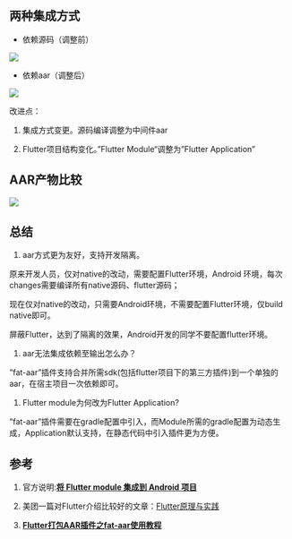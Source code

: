 

## 两种集成方式

- 依赖源码（调整前）

![](https://github.com/daBisNewBee/Notes/tree/master/pic/qunfeng_old.png)



- 依赖aar（调整后）

![](https://github.com/daBisNewBee/Notes/tree/master/pic/qunfeng_new.png)



改进点：

1. 集成方式变更。源码编译调整为中间件aar

1. Flutter项目结构变化。”Flutter Module“调整为”Flutter Application”



## AAR产物比较

![](https://github.com/daBisNewBee/Notes/tree/master/pic/qunfeng_aar.png)

## 

## 总结

1. aar方式更为友好，支持开发隔离。

原来开发人员，仅对native的改动，需要配置Flutter环境，Android 环境，每次changes需要编译所有native源码、flutter源码；

现在仅对native的改动，只需要Android环境，不需要配置Flutter环境，仅build native即可。

屏蔽Flutter，达到了隔离的效果，Android开发的同学不要配置flutter环境。



1. aar无法集成依赖至输出怎么办？

”fat-aar”插件支持合并所需sdk(包括flutter项目下的第三方插件)到一个单独的aar，在宿主项目一次依赖即可。



1. Flutter module为何改为Flutter Application?

”fat-aar”插件需要在gradle配置中引入，而Module所需的gradle配置为动态生成，Application默认支持，在静态代码中引入插件更为方便。



## 参考

1. 官方说明:[__将 Flutter module 集成到 Android 项目__](https://flutter.cn/docs/development/add-to-app/android/project-setup)

1. 美团一篇对Flutter介绍比较好的文章：[Flutter原理与实践](https://tech.meituan.com/2018/08/09/waimai-flutter-practice.html)

1. [__Flutter打包AAR插件之fat-aar使用教程__](https://juejin.cn/post/6850037282884452360)
